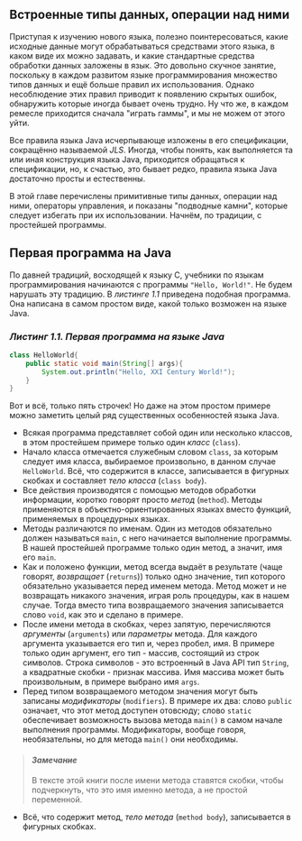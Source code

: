 ## Встроенные типы данных, операции над ними

Приступая к изучению нового языка, полезно поинтересоваться, какие исходные данные могут обрабатываться средствами этого языка, в каком виде их можно задавать, и какие стандартные средства обработки данных заложены в язык. Это довольно скучное занятие, поскольку в каждом развитом языке программирования множество типов данных и ещё больше правил их использования. Однако несоблюдение этих правил приводит к появлению скрытых ошибок, обнаружить которые иногда бывает очень трудно. Ну что же, в каждом ремесле приходится сначала "играть гаммы", и мы не можем от этого уйти.

Все правила языка Java исчерпывающе изложены в его спецификации, сокращённо называемой _JLS_. Иногда, чтобы понять, как выполняется та или иная конструкция языка Java, приходится обращаться к спецификации, но, к счастью, это бывает редко, правила языка Java достаточно просты и естественны.

В этой главе перечислены примитивные типы данных, операции над ними, операторы управления, и показаны "подводные камни", которые следует избегать при их использовании. Начнём, по традиции, с простейшей программы.

## Первая программа на Java

По давней традиций, восходящей к языку C, учебники по языкам программирования начинаются с программы `"Hello, World!"`. Не будем нарушать эту традицию. В _листинге 1.1_ приведена подобная программа. Она написана в самом простом виде, какой только возможен на языке Java.

### _Листинг 1.1. Первая программа на языке Java_

``` java
class HelloWorld{
    public static void main(String[] args){
        System.out.println("Hello, XXI Century World!");
    }
}
```

Вот и всё, только пять строчек! Но даже на этом простом примере можно заметить целый ряд существенных особенностей языка Java.

- Всякая программа представляет собой один или несколько классов, в этом простейшем примере только один _класс_ (`class`). 
- Начало класса отмечается служебным словом `class`, за которым следует имя класса, выбираемое произвольно, в данном случае `HelloWorld`. Всё, что содержится в классе, записывается в фигурных скобках и составляет _тело класса_ (`class body`).
- Все действия производятся с помощью методов обработки информации, коротко говорят просто _метод_ (`method`). Методы применяются в объектно-ориентированных языках вместо функций, применяемых в процедурных языках.
- Методы различаются по именам. Один из методов обязательно должен называться `main`, с него начинается выполнение программы. В нашей простейшей программе только один метод, а значит, имя его `main`.
- Как и положено функции, метод всегда выдаёт в результате (чаще говорят, _возвращает_ (`returns`)) только одно значение, тип которого обязательно указывается перед именем метода. Метод может и не возвращать никакого значения, играя роль процедуры, как в нашем случае. Тогда вместо типа возвращаемого значения записывается слово `void`, как это и сделано в примере.
- После имени метода в скобках, через запятую, перечисляются _аргументы_ (`arguments`) или _параметры_ метода. Для каждого аргумента указывается его тип и, через пробел, имя. В примере только один аргумент, его тип - массив, состоящий из строк символов. Строка символов - это встроенный в Java API тип `String`, а квадратные скобки - признак массива. Имя массива может быть произвольным, в примере выбрано имя `args`.
- Перед типом возвращаемого методом значения могут быть записаны _модификаторы_ (`modifiers`). В примере их два: слово `public` означает, что этот метод доступен отовсюду; слово `static` обеспечивает возможность вызова метода `main()` в самом начале выполнения программы. Модификаторы, вообще говоря, необязательны, но для метода `main()` они необходимы.

> #### _Замечание_
> В тексте этой книги после имени метода ставятся скобки, чтобы подчеркнуть, что это имя именно метода, а не простой переменной.

- Всё, что содержит метод, _тело метода_ (`method body`), записывается в фигурных скобках.

